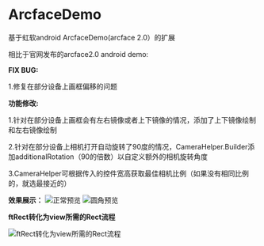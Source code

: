 # ArcfaceDemo
基于虹软android ArcfaceDemo(arcface 2.0）的扩展

相比于官网发布的arcface2.0 android demo:

**FIX BUG:**

1.修复在部分设备上画框偏移的问题

**功能修改:**

1.针对在部分设备上画框会有左右镜像或者上下镜像的情况，添加了上下镜像绘制和左右镜像绘制

2.针对在部分设备上相机打开自动旋转了90度的情况，CameraHelper.Builder添加additionalRotation（90的倍数）以自定义额外的相机旋转角度

3.CameraHelper可根据传入的控件宽高获取最佳相机比例（如果没有相同比例的，就选最接近的）

**效果展示：**
 ![正常预览](https://github.com/wangshengyang1996/ArcfaceDemo/blob/master/zxy1.jpg)
 ![圆角预览](https://github.com/wangshengyang1996/ArcfaceDemo/blob/master/zxy2.jpg)
 
**ftRect转化为view所需的Rect流程**

 ![ftRect转化为view所需的Rect流程](https://github.com/wangshengyang1996/ArcfaceDemo/blob/master/rectChangeStep.jpg)